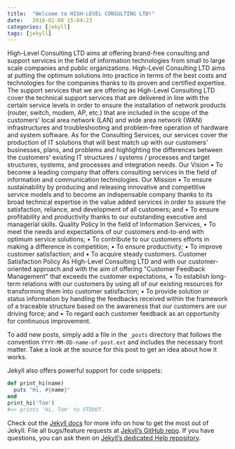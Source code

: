 ```yaml
---
title:  "Welcome to HIGH-LEVEL CONSULTING LTD!"
date:   2016-01-08 15:04:23
categories: [jekyll]
tags: [jekyll]
---
```

High-Level Consulting LTD aims at offering brand-free consulting and support services in the field of information technologies from small to large scale companies and public organizations. High-Level Consulting LTD aims at putting the optimum solutions into practice in terms of the best costs and technologies for the companies thanks to its proven and certified expertise.
The support services that we are offering as High-Level Consulting LTD cover the technical support services that are delivered in line with the certain service levels in order to ensure the installation of network products (router, switch, modem, AP, etc.) that are included in the scope of the customers' local area network (LAN) and wide area network (WAN) infrastructures and troubleshooting and problem-free operation of hardware and system software. As for the Consulting Services, our services cover the production of IT solutions that will best match up with our customers' businesses, plans, and problems and highlighting the differences between the customers' existing IT structures / systems / processes and target structures, systems, and processes and integration needs.
Our Vision
• To become a leading company that offers consulting services in the field of information and communication technologies.
Our Mission
• To ensure sustainability by producing and releasing innovative and competitive service models and to become an indispensable company thanks to its broad technical expertise in the value added services in order to assure the satisfaction, reliance, and development of all customers; and
• To ensure profitability and productivity thanks to our outstanding executive and managerial skills.
Quality Policy
In the field of Information Services, 
• To meet the needs and expectations of our customers end-to-end with optimum service solutions; 
• To contribute to our customers efforts in making a difference in competition;
• To ensure productivity;
• To improve customer satisfaction; and
• To acquire steady customers.
Customer Satisfaction Policy
As High-Level Consulting LTD and with our customer-oriented approach and with the aim of offering "Customer Feedback Management" that exceeds the customer expectations,
• To establish long-term relations with our customers by using all of our existing resources for transforming them into customer satisfaction;
• To provide solution or status information by handling the feedbacks received within the framework of a traceable structure based on the awareness that our customers are our driving force; and
• To regard each customer feedback as an opportunity for continuous improvement.


To add new posts, simply add a file in the `_posts` directory that follows the convention `YYYY-MM-DD-name-of-post.ext` and includes the necessary front matter. Take a look at the source for this post to get an idea about how it works.

Jekyll also offers powerful support for code snippets:

``` ruby
def print_hi(name)
  puts "Hi, #{name}"
end
print_hi('Tom')
#=> prints 'Hi, Tom' to STDOUT.
```

Check out the [Jekyll docs][jekyll] for more info on how to get the most out of Jekyll. File all bugs/feature requests at [Jekyll’s GitHub repo][jekyll-gh]. If you have questions, you can ask them on [Jekyll’s dedicated Help repository][jekyll-help].

[jekyll]:      http://jekyllrb.com
[jekyll-gh]:   https://github.com/jekyll/jekyll
[jekyll-help]: https://github.com/jekyll/jekyll-help
